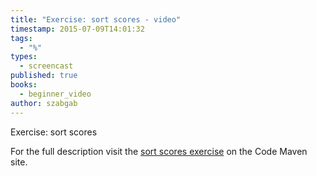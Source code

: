 ```yaml
---
title: "Exercise: sort scores - video"
timestamp: 2015-07-09T14:01:32
tags:
  - "%"
types:
  - screencast
published: true
books:
  - beginner_video
author: szabgab
---
```



Exercise: sort scores


<slidecast file="beginner-perl/exercise-sort-scores" youtube="oba286a-F10" />

For the full description visit the [sort scores exercise](https://code-maven.com/exercise-sort-scores)
on the Code Maven site.

